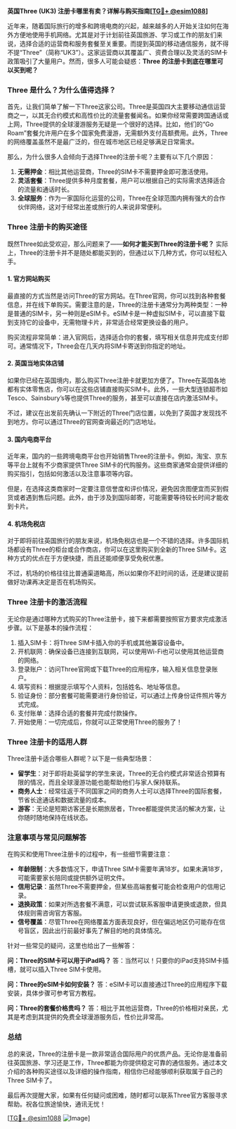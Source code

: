 **英国Three (UK3) 注册卡哪里有卖？详解与购买指南[[TG💪+ @esim1088](https://t.me/s/esim1088)]**

近年来，随着国际旅行的增多和跨境电商的兴起，越来越多的人开始关注如何在海外方便地使用手机网络。尤其是对于计划前往英国旅游、学习或工作的朋友们来说，选择合适的运营商和服务套餐至关重要。而提到英国的移动通信服务，就不得不提“Three”（简称“UK3”）。这家运营商以其覆盖广、资费合理以及灵活的SIM卡政策吸引了大量用户。然而，很多人可能会疑惑：**Three 的注册卡到底在哪里可以买到呢？**

### Three 是什么？为什么值得选择？

首先，让我们简单了解一下Three这家公司。Three是英国四大主要移动通信运营商之一，以其无合约模式和高性价比的流量套餐闻名。如果你经常需要跨国通话或上网，Three提供的全球漫游服务无疑是一个很好的选择。比如，他们的“Go Roam”套餐允许用户在多个国家免费漫游，无需额外支付高额费用。此外，Three的网络覆盖虽然不是最广泛的，但在城市地区已经足够满足日常需求。

那么，为什么很多人会倾向于选择Three的注册卡呢？主要有以下几个原因：

1. **无需押金**：相比其他运营商，Three的SIM卡不需要押金即可激活使用。
2. **灵活套餐**：Three提供多种月度套餐，用户可以根据自己的实际需求选择适合的流量和通话时长。
3. **全球服务**：作为一家国际化运营的公司，Three在全球范围内拥有强大的合作伙伴网络，这对于经常出差或旅行的人来说非常便利。

### Three 注册卡的购买途径

既然Three如此受欢迎，那么问题来了——**如何才能买到Three的注册卡呢？** 实际上，Three的注册卡并不是随处都能买到的，但通过以下几种方式，你可以轻松入手。

#### 1. 官方网站购买

最直接的方式当然是访问Three的官方网站。在Three官网，你可以找到各种套餐信息，并在线下单购买。需要注意的是，Three的注册卡通常分为两种类型：一种是普通的SIM卡，另一种则是eSIM卡。eSIM卡是一种虚拟SIM卡，可以直接下载到支持它的设备中，无需物理卡片，非常适合经常更换设备的用户。

购买流程非常简单：进入官网后，选择适合你的套餐，填写相关信息并完成支付即可。通常情况下，Three会在几天内将SIM卡寄送到你指定的地址。

#### 2. 英国当地实体店铺

如果你已经在英国境内，那么购买Three注册卡就更加方便了。Three在英国各地都有实体零售店，你可以在这些店铺直接购买SIM卡。此外，一些大型连锁超市如Tesco、Sainsbury’s等也提供Three的服务，甚至可以直接在店内激活SIM卡。

不过，建议在出发前先确认一下附近的Three门店位置，以免到了英国才发现找不到地方。你可以通过Three的官网查询最近的门店地址。

#### 3. 国内电商平台

近年来，国内的一些跨境电商平台也开始销售Three的注册卡。例如，淘宝、京东等平台上就有不少商家提供Three SIM卡的代购服务。这些商家通常会提供详细的购买指引，包括如何激活以及注意事项等内容。

但是，在选择这类商家时一定要注意信誉度和评价情况，避免因贪图便宜而买到假货或者遇到售后问题。此外，由于涉及到国际邮寄，可能需要等待较长时间才能收到卡片。

#### 4. 机场免税店

对于即将前往英国旅行的朋友来说，机场免税店也是一个不错的选择。许多国际机场都设有Three的柜台或合作商店，你可以在这里购买到全新的Three SIM卡。这种方式的优点在于方便快捷，而且还能顺便享受免税优惠。

不过，机场的价格往往比普通渠道略高，所以如果你不赶时间的话，还是建议提前做好功课再决定是否在机场购买。

### Three 注册卡的激活流程

无论你是通过哪种方式购买的Three注册卡，接下来都需要按照官方要求完成激活步骤。以下是基本的操作流程：

1. 插入SIM卡：将Three SIM卡插入你的手机或其他兼容设备中。
2. 开机联网：确保设备已连接到互联网，可以使用Wi-Fi也可以使用其他运营商的网络。
3. 登录账户：访问Three官网或下载Three的应用程序，输入相关信息登录账户。
4. 填写资料：根据提示填写个人资料，包括姓名、地址等信息。
5. 验证身份：部分套餐可能需要进行身份验证，可以通过上传身份证件照片等方式完成。
6. 支付账单：选择合适的套餐并完成付款操作。
7. 开始使用：一切完成后，你就可以正常使用Three的服务了！

### Three 注册卡的适用人群

Three注册卡适合哪些人群呢？以下是一些典型场景：

- **留学生**：对于即将赴英留学的学生来说，Three的无合约模式非常适合预算有限的情况，而且全球漫游功能也能帮助他们与家人保持联系。
- **商务人士**：经常往返于不同国家之间的商务人士可以选择Three的国际套餐，节省长途通话和数据流量的成本。
- **游客**：无论是短期访客还是长期旅居者，Three都能提供灵活的解决方案，让你随时随地保持在线状态。

### 注意事项与常见问题解答

在购买和使用Three注册卡的过程中，有一些细节需要注意：

- **年龄限制**：大多数情况下，申请Three SIM卡需要年满18岁。如果未满18岁，可能需要家长陪同或提供额外证明文件。
- **信用记录**：虽然Three不需要押金，但某些高端套餐可能会检查用户的信用记录。
- **退换政策**：如果对所选套餐不满意，可以尝试联系客服申请更换或退款，但具体规则需咨询官方客服。
- **信号覆盖**：尽管Three在网络覆盖方面表现良好，但在偏远地区仍可能存在信号盲区，因此出行前最好事先了解目的地的具体情况。

针对一些常见的疑问，这里也给出了一些解答：

**问：Three的SIM卡可以用于iPad吗？**
答：当然可以！只要你的iPad支持SIM卡插槽，就可以插入Three SIM卡使用。

**问：Three的eSIM卡如何安装？**
答：eSIM卡可以直接通过Three的应用程序下载安装，具体步骤可参考官方教程。

**问：Three的套餐价格贵吗？**
答：相比于其他运营商，Three的价格相对亲民，尤其是考虑到其提供的免费全球漫游服务后，性价比非常高。

### 总结

总的来说，Three的注册卡是一款非常适合国际用户的优质产品。无论你是准备前往英国旅游、学习还是工作，Three都能为你提供稳定可靠的通信服务。通过本文介绍的各种购买途径以及详细的操作指南，相信你已经能够顺利获取属于自己的Three SIM卡了。

最后再次提醒大家，如果有任何疑问或困难，随时都可以联系Three官方客服寻求帮助。祝各位旅途愉快，通讯无忧！

[[TG💪+ @esim1088](https://t.me/s/esim1088) ![Image](https://i.postimg.cc/4NQfJmqS/Snipaste-2025-05-13-00-14-12.png)]